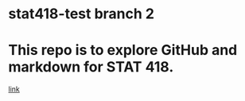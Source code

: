 # stat418-test branch 2
# This repo is to explore GitHub and markdown for STAT 418.
[link](day1.md)
